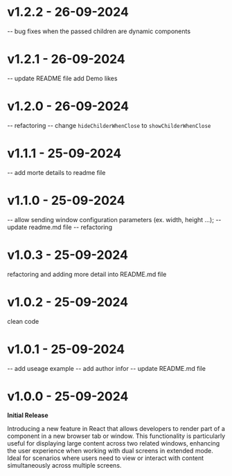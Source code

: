 # v1.2.2 - 26-09-2024

-- bug fixes when the passed children are dynamic components

# v1.2.1 - 26-09-2024

-- update README file add Demo likes

# v1.2.0 - 26-09-2024

-- refactoring
-- change `hideChilderWhenClose` to `showChilderWhenClose`

# v1.1.1 - 25-09-2024

-- add morte details to readme file

# v1.1.0 - 25-09-2024

-- allow sending window configuration parameters (ex. width, height ...);
-- update readme.md file
-- refactoring

# v1.0.3 - 25-09-2024

refactoring and adding more detail into README.md file

# v1.0.2 - 25-09-2024

clean code

# v1.0.1 - 25-09-2024

-- add useage example
-- add author infor
-- update README.md file

# v1.0.0 - 25-09-2024

**Initial Release**

Introducing a new feature in React that allows developers to render part of a component in a new browser tab or window. This functionality is particularly useful for displaying large content across two related windows, enhancing the user experience when working with dual screens in extended mode. Ideal for scenarios where users need to view or interact with content simultaneously across multiple screens.
